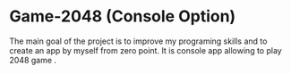 # Game-2048 (Console Option)
The main goal of the project is to improve my programing skills and to create an app by myself from zero point.
It is console app allowing to play 2048 game .
